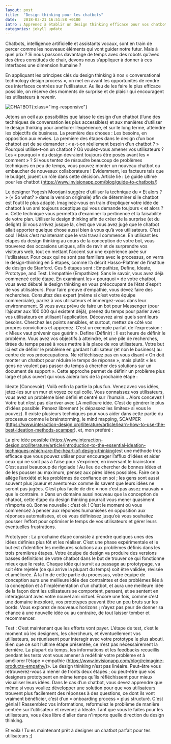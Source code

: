 ```yaml
---
layout: post
title:  "Design thinking pour les chatbots"
date:   2018-03-21 16:51:58 +0100
intro : Apprenez à établir un design thinking efficace pour vos chatbots.
categories: jekyll update
---
```



Chatbots, intelligence artificielle et assistants vocaux, sont en train de percer comme les nouveaux éléments qui vont guider notre futur.
Mais à quel prix ? Si nous passons davantage de temps avec des robots qu’avec des êtres constitués de chair, devons nous s’appliquer à donner à ces interfaces une dimension humaine ?

En appliquant les principes clés du design thinking à nos « conversational technology design process », on met en avant les opportunités de rendre ces interfaces centrées sur l’utilisateur. Au lieu de les faire le plus efficace possible, on réserve des moments de surprise et de plaisir qui encouragent les utilisateurs à revenir.

![CHATBOT](../../../../../assets/images/2018-03-21-chatbot.png){:class="img-responsive"}

Jetons un oeil aux possibilités que laisse le design d’un chatbot (l’une des techniques de conversation les plus accessibles) et aux manières d’utiliser le design thinking pour améliorer l’expérience, et sur le long terme, atteindre les objectifs de business.
La première des choses : Les besoins, en opposition aux envies.
La première des étapes dans le design d’un bon chatbot est de se demander : « a-t-on réellement besoin d’un chatbot ? » Pourquoi utilise-t-on un chatbot ? Où voulez-vous amener vos utilisateurs ? Les « pourquoi » du design devraient toujours être posés avant les « comment » ? Si vous tentez de résoudre beaucoup de problèmes techniques en peu de temps, vous pouvez monter un nouveau chatbot ou embaucher de nouveaux collaborateurs !
Evidemment, les facteurs tels que le budget, jouent un rôle dans cette décision.
Article lié : Le guide ultime pour les chatbot (https://www.invisionapp.com/blog/guide-to-chatbots/)

Le designer Yogesh Moorjani suggère d’utiliser la technique du « Et alors ? » (« So what? » dans la version originale) afin de déterminer si le chatbot est l’outil le plus adapté. Imaginez-vous en train d’expliquer votre idée de chatbot à un ami toujours sceptique qui vous demande toujours « et alors ? ». Cette technique vous permettra d’examiner la pertinence et la faisabilité de votre plan.
Utiliser le design thinking afin de créer de la surprise (et du delight)
Si vous arrivez jusque là, c’est que vous avez jugé que le chatbot allait apporter quelque chose aussi bien à vous qu’à vos utilisateurs. C’est cool ! Mais c’est maintenant que le vrai travail commence.
En utilisant les étapes du design thinking au cours de la conception de votre bot, vous trouverez des occasions uniques, afin de ravir et de surprendre vos visiteurs web, tout en mettant l'accent sur une expérience axée sur l'utilisateur.
Pour ceux qui ne sont pas familiers avec le processus, on verra le design-thinking en 5 étapes, comme l’a décrit Hasso-Plattner de l’institue de design de Stanford. Ces 5 étapes sont : Empathize, Define, Ideate, Prototype, and Test.
L’empathie (Empathize):
Sans le savoir, vous avez déjà commencé cette étape. En examinant les « pourquoi » de votre chatbot, vous avez débuté le design thinking en vous préoccupant de l’état d’esprit de vos utilisateurs.
Pour faire preuve d’empathie, vous devez faire des recherches. Consultez des expert (même si c’est votre équipe commerciale), parlez à vos utilisateurs et immergez-vous dans leur environnement. Si vous avez prévu de faire un bot pour Messenger (pour l’ajouter aux 100 000 qui existent déjà), prenez du temps pour parler avec vos utilisateurs en utilisant l’application. Découvrez ainsi quels sont leurs besoins. Cherchez les points sensibles, et surtout, mettez de côté vos propres convictions et apprenez. C’est un exemple parfait de l’expression : « Mieux vaut prévenir que guérir ».
Define (Définir) :
Il est heure de définir le problème. Vous avez vos objectifs à atteindre, et une pile de recherches, tirées du temps passé à vous mettre à la place de vos utilisateurs.
Votre but ici est de définir le problème en gardant l’utilisateur (et non le business) au centre de vos préoccupations. Ne réfléchissez pas en vous disant « On doit monter un chatbot pour réduire le temps de réponse », mais plutôt « les gens ne veulent pas passer du temps à chercher des solutions sur un document de support ». Cette approche permet de définir un problème plus large et plus ouvert qui vous aidera lors de la prochaine étape :

Ideate (Concevoir):
Voilà enfin la partie la plus fun. Venez avec vos idées, jetez-les sur un mur et voyez ce qui colle. Vous connaissez vos utilisateurs, vous avez un problème bien défini et centré sur l’humain… Alors concevez !
Votre but n’est pas d’arriver avec LA meilleure idée. C’est de générer le plus d’idées possible. Pensez librement (« dépassez les limites» si vous le pouvez). Il existe plusieurs techniques pour vous aider dans cette partie du processus comme le brainstorming, le mind mapping, SCAMPER (https://www.interaction-design.org/literature/article/learn-how-to-use-the-best-ideation-methods-scamper), et, mon préféré :

La pire idée possible (https://www.interaction-design.org/literature/article/introduction-to-the-essential-ideation-techniques-which-are-the-heart-of-design-thinking)est une méthode très efficace que vous pouvez utiliser pour encourager l’afflux d’idées et aider ceux qui ne sont pas à l’aise pour s’exprimer, en inversant le brainstorm. C’est aussi beaucoup de rigolade ! Au lieu de chercher de bonnes idées et de les pousser au maximum, pensez aux pires idées possibles. Faire cela allège l’anxiété et les problèmes de confiance en soi ; les gens sont aussi souvent plus joueur et aventureux comme ils savent que leurs idées ne seront pas jugées. C’est plus facile de dire « non c’est pas assez mauvais » que le contraire. »
Dans un domaine aussi nouveau que la conception de chatbot, cette étape du design thinking pourrait vous mener quasiment n’importe où. Bonne nouvelle : c’est ok !  C’est le moment où vous commencez à penser aux réponses humanisées en opposition aux réponses automatisées, et où vous définissez jusqu’où vous souhaitez pousser l’effort pour optimiser le temps de vos utilisateurs et gérer leurs éventuelles frustrations.

Prototyper :
La prochaine étape consiste à prendre quelques unes des idées définies plus tôt et les réaliser. C’est une phase expérimentale et le but est d’identifier les meilleures solutions aux problèmes définis dans les trois premières étapes.
Votre équipe de design va produire des versions basses definitions de votre chatbot dans le but de trouver ce qui fonctionne mieux que le reste. Chaque idée qui survit au passage au prototypage, va soit être rejetée (ce qui arrive la plupart du temps) soit être validée, révisée et améliorée.
À la fin de cette partie du processus, votre équipe de conception aura une meilleure idée des contraintes et des problèmes liés à la conception et à l'implémentation d'un chatbot, et aura une meilleure idée de la façon dont les utilisateurs se comportent, pensent, et se sentent en interagissant avec votre nouvel ami virtuel.
Encore une fois, comme c’est une domaine inexploré, vos prototypes peuvent être un peu bruts sur les bords. Vous explorez de nouveaux horizons ; n’ayez pas peur de donner sa chance à une nouvelle idée ou au contraire, de tout laisser tomber et recommencer.

Test :
C’est maintenant que les efforts vont payer. L’étape de test, c’est le moment où les designers, les chercheurs, et éventuellement vos utilisateurs, se réunissent pour interagir avec votre prototype le plus abouti.
Bien que ce soit l’ultime étape présentée, ce n’est pas nécessairement la dernière. La plupart du temps, les informations et les feedbacks recueillis pendant les tests vont vous amener à redéfinir votre problème et à améliorer l’étape « empathie (https://www.invisionapp.com/blog/reimagine-products-empathy/)».
Le design thinking n’est pas linéaire. Peut-être vous retrouverez-vous à mener de fronts deux étapes ; ou peut-être que vos designers prototypent en même temps qu’ils réfléchissent pour mieux visualiser leurs idées.
Dans le cas d’un chatbot, vous devez apprendre que même si vous vouliez développer une solution pour que vos utilisateurs trouvent plus facilement des réponses à des questions, ce dont ils vont vraiment bénéficier, c’est d’un « onboarding process » plus structuré.
C'est génial ! Rassemblez vos informations, reformulez le problème de manière centrée sur l'utilisateur et revenez à Ideate. Tant que vous le faites pour les utilisateurs, vous êtes libre d'aller dans n'importe quelle direction du design thinking.

Et voilà ! Tu es maintenant prêt à designer un chatbot parfait pour tes utilisateurs ;)
